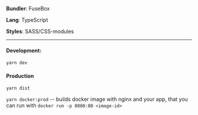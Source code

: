 **Bundler**: FuseBox

**Lang**: TypeScript

**Styles**: SASS/CSS-modules

---

#### Development:

`yarn dev`

#### Production

`yarn dist`

`yarn docker:prod` -- builds docker image with nginx and your app, that you can run with `docker run -p 8080:80 <image-id>`
